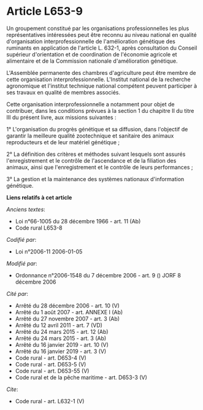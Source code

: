 # Article L653-9

Un groupement constitué par les organisations professionnelles les plus représentatives intéressées peut être reconnu au
niveau national en qualité d'organisation interprofessionnelle de l'amélioration génétique des ruminants en application de
l'article L. 632-1, après consultation du Conseil supérieur d'orientation et de coordination de l'économie agricole et
alimentaire et de la Commission nationale d'amélioration génétique. 

L'Assemblée permanente des chambres d'agriculture peut être membre de cette organisation interprofessionnelle. L'Institut
national de la recherche agronomique et l'institut technique national compétent peuvent participer à ses travaux en qualité
de membres associés. 

Cette organisation interprofessionnelle a notamment pour objet de contribuer, dans les conditions prévues à la section 1 du
chapitre II du titre III du présent livre, aux missions suivantes : 

1° L'organisation du progrès génétique et sa diffusion, dans l'objectif de garantir la meilleure qualité zootechnique et
sanitaire des animaux reproducteurs et de leur matériel génétique ; 

2° La définition des critères et méthodes suivant lesquels sont assurés l'enregistrement et le contrôle de l'ascendance et de
la filiation des animaux, ainsi que l'enregistrement et le contrôle de leurs performances ; 

3° La gestion et la maintenance des systèmes nationaux d'information génétique.

**Liens relatifs à cet article**

_Anciens textes_:

  - Loi n°66-1005 du 28 décembre 1966 - art. 11 (Ab)
  - Code rural L653-8

_Codifié par_:

  - Loi n°2006-11 2006-01-05

_Modifié par_:

  - Ordonnance n°2006-1548 du 7 décembre 2006 - art. 9 () JORF 8 décembre 2006

_Cité par_:

  - Arrêté du 28 décembre 2006 - art. 10 (V)
  - Arrêté du 1 août 2007 - art. ANNEXE I (Ab)
  - Arrêté du 27 novembre 2007 - art. 3 (Ab)
  - Arrêté du 12 avril 2011 - art. 7 (VD)
  - Arrêté du 24 mars 2015 - art. 12 (Ab)
  - Arrêté du 24 mars 2015 - art. 3 (Ab)
  - Arrêté du 16 janvier 2019 - art. 10 (V)
  - Arrêté du 16 janvier 2019 - art. 3 (V)
  - Code rural - art. D653-4 (V)
  - Code rural - art. D653-5 (V)
  - Code rural - art. D653-55 (V)
  - Code rural et de la pêche maritime - art. D653-3 (V)

_Cite_:

  - Code rural - art. L632-1 (V)
